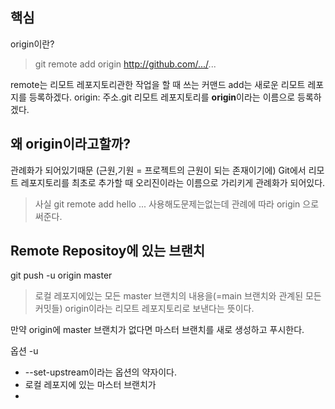 ## 핵심
origin이란?
> git remote add origin http://github.com/.../...

remote는 리모트 레포지토리관한 작업을 할 때 쓰는 커맨드
add는 새로운 리모트 레포지를 등록하겠다.
origin: 주소.git 리모트 레포지토리를 **origin**이라는 이름으로 등록하겠다.

## 왜 origin이라고할까?
관례화가 되어있기때문 (근원,기원 = 프로젝트의 근원이 되는 존재이기에)
Git에서 리모트 레포지토리를 최초로 추가할 때 오리진이라는 이름으로 가리키게 관례화가 되어있다.
>사실 git remote add hello ... 사용해도문제는없는데 관례에 따라 origin 으로 써준다.

## Remote Repositoy에 있는 브랜치
git push -u origin master
>로컬 레포지에있는 모든 master 브랜치의 내용을(=main 브랜치와 관계된 모든 커밋들)
>origin이라는 리모트 레포지토리로 보낸다는 뜻이다.

만약 origin에 master 브랜치가 없다면 마스터 브랜치를 새로 생성하고 푸시한다.

옵션 -u
- --set-upstream이라는 옵션의 약자이다.
- 로컬 레포지에 있는 마스터 브랜치가
- 